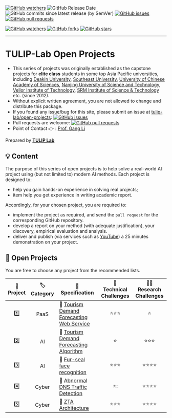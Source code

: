 [![GitHub watchers](https://img.shields.io/badge/tulip--lab-open--projects-brightgreen?style=plastic)](https://github.com/tulip-lab/open-projects)
![GitHub Release Date](https://img.shields.io/github/release-date/tulip-lab/open-projects)
![GitHub commits since latest release (by SemVer)](https://img.shields.io/github/commits-since/tulip-lab/open-projects/latest)
[![GitHub issues](https://img.shields.io/github/issues/tulip-lab/open-projects)](https://github.com/tulip-lab/open-projects/issues)
[![GitHub pull requests](https://img.shields.io/github/issues-pr/tulip-lab/open-projects)](https://github.com/tulip-lab/open-projects/pulls) 


[![GitHub watchers](https://img.shields.io/github/watchers/tulip-lab/pattern.svg?style=social&label=Watch)](https://GitHub.com/tulip-lab/open-projects/watchers/)
[![GitHub forks](https://img.shields.io/github/forks/tulip-lab/pattern.svg?style=social&label=Fork)](https://GitHub.com/tulip-lab/open-projects/network/)
[![GitHub stars](https://img.shields.io/github/stars/tulip-lab/pattern.svg?style=social&label=Star)](https://GitHub.com/tulip-lab/open-projects/stargazers/)

----

# TULIP-Lab Open Projects

- This series of projects was originally established as the capstone projects for **elite class** students in some top Asia Pacific universities, including [Deakin University](http://wwww.deakin.edu.au), [Southeast University](http://www.seu.edu.cn), [University of Chinese Academy of Sciences](http://www.ucas.edu.cn), [Nanjing University of Science and Technology](http://www.njust.edu.cn), [Vellor Institute of Technology](http://www.vit.ac.in), [SRM Institute of Science & Technology](https://www.srmist.edu.in/) etc. (since 2012).
- Without explicit written agreement, you are not allowed to change and distribute this package.
- If you found any issue/bug for this site, please submit an issue at [tulip-lab/open-projects](https://github.com/tulip-lab/open-projects/issues): [![GitHub issues](https://img.shields.io/github/issues/tulip-lab/open-projects)](https://github.com/tulip-lab/open-projects/issues)
- Pull requests are welcome: [![GitHub pull requests](https://img.shields.io/github/issues-pr/tulip-lab/open-projects)](https://github.com/tulip-lab/open-projects/pulls) 
- Point of Contact :point_right: : [Prof. Gang Li](https://github.com/tuliplab)

Prepared by **[TULIP Lab](https://www.tulip.org.au/members)**


## :bulb: Content

The purpose of this series of open projects is to help solve a real-world AI project using (but not limited to) modern AI methods. Each project is designed to:
- help you gain hands-on experience in solving real projects;
- item help you get experience in writing academic report.

Accordingly, for your chosen project, you are required to:
-  implement the project as required, and send the `pull request` for the corresponding GitHub repository.
-  develop a report on your method (with adequate justification), 
your discovery, empirical evaluation and analysis.
- deliver and publish (via services such as [YouTube](www.youtube.com)) a 25 minutes demonstration on your project.  


## :ledger: Open Projects

You are free to choose any project from the recommended lists. 


| :microscope: <br> Project  |  :label: <br> Category  | :ledger: <br> Specification |  :dart: <br> Technical Challenges  |  :man_teacher: <br> Research Challenges |  
| :----: |  :---: | ------| :-------: | :-----: |  
| :one: | PaaS | :book: [Tourism Demand Forecasting Web Service](P01/README.md) | :star::star::star: | :star: |  
| :two: | AI | :book: [Tourism Demand Forecasting Algorithm](P02/README.md) | :star: | :star::star::star: |  
| :three: | AI | :book: [Fur-seal face recognition](P03/README.md) | :star::star::star: | :star::star::star::star: |  
| :four: | Cyber | :book: [Abnormal DNS Traffic Detection](P04/README.md) | :star:: | :star::star::star::star: |  
| :five: | Cyber | :book: [ZTA Architecture](P05/README.md) | :star::star::star: | :star::star::star::star: |  



